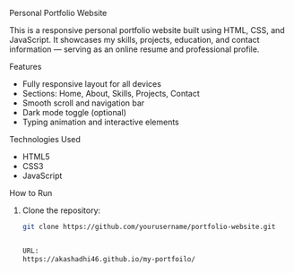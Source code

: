  Personal Portfolio Website

This is a responsive personal portfolio website built using HTML, CSS, and JavaScript. It showcases my skills, projects, education, and contact information — serving as an online resume and professional profile.

 Features

- Fully responsive layout for all devices
- Sections: Home, About, Skills, Projects, Contact
- Smooth scroll and navigation bar
- Dark mode toggle (optional)
- Typing animation and interactive elements

 Technologies Used

- HTML5
- CSS3
- JavaScript

 How to Run

1. Clone the repository:
   ```bash
   git clone https://github.com/yourusername/portfolio-website.git


   URL:
   https://akashadhi46.github.io/my-portfoilo/
